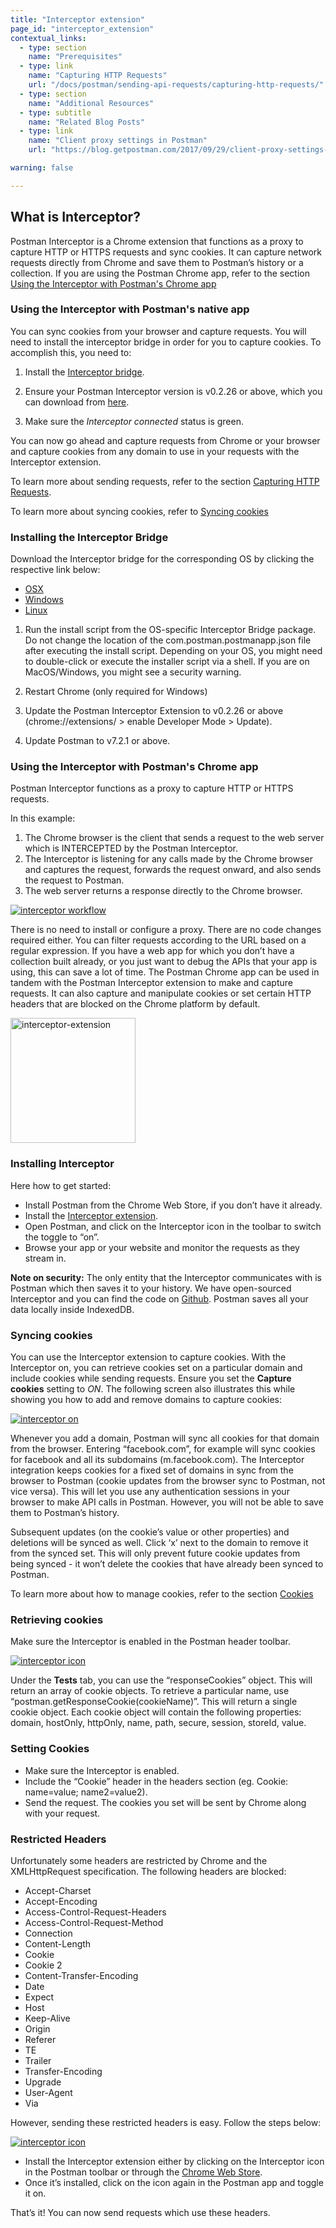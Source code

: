 ```yaml
---
title: "Interceptor extension"
page_id: "interceptor_extension"
contextual_links:
  - type: section
    name: "Prerequisites"
  - type: link
    name: "Capturing HTTP Requests"
    url: "/docs/postman/sending-api-requests/capturing-http-requests/"
  - type: section
    name: "Additional Resources"
  - type: subtitle
    name: "Related Blog Posts"
  - type: link
    name: "Client proxy settings in Postman"
    url: "https://blog.getpostman.com/2017/09/29/client-proxy-settings-in-postman/?_ga=2.233138392.754547870.1571851340-1454169035.1570491567"

warning: false

---
```


## What is Interceptor?

Postman Interceptor is a Chrome extension that functions as a proxy to capture HTTP or HTTPS requests and sync cookies. It can capture network requests directly from Chrome and save them to Postman’s history or a collection. If you are using the Postman Chrome app, refer to the section [Using the Interceptor with Postman's Chrome app](#using-the-interceptor-with-postman's-chrome-app)

### Using the Interceptor with Postman's native app

You can sync cookies from your browser and capture requests. You will need to install the interceptor bridge in order for you to capture cookies. To accomplish this, you need to:

1. Install the [Interceptor bridge](#installing-the-interceptor-bridge/).

1. Ensure your Postman Interceptor version is v0.2.26 or above, which you can download from [here](https://go.pstmn.io/interceptor-download).

1. Make sure the *Interceptor connected* status is green.

You can now go ahead and capture requests from Chrome or your browser and capture cookies from any domain to use in your requests with the Interceptor extension.

To learn more about sending requests, refer to the section [Capturing HTTP Requests](/docs/postman/sending-api-requests/capturing-http-requests/).

To learn more about syncing cookies, refer to [Syncing cookies](#syncing-cookies)

### Installing the Interceptor Bridge

Download the Interceptor bridge for the corresponding OS by clicking the respective link below:

* [OSX](https://go.pstmn.io/interceptor-bridge-macos)
* [Windows](https://go.pstmn.io/interceptor-bridge-windows)
* [Linux](https://go.pstmn.io/interceptor-bridge-linux)

1. Run the install script from the OS-specific Interceptor Bridge package. Do not change the location of the com.postman.postmanapp.json file after executing the install script. Depending on your OS, you might need to double-click or execute the installer script via a shell. If you are on MacOS/Windows, you might see a security warning.

1. Restart Chrome (only required for Windows)

1. Update the Postman Interceptor Extension to v0.2.26 or above (chrome://extensions/ > enable Developer Mode > Update).

1. Update Postman to v7.2.1 or above.

### Using the Interceptor with Postman's Chrome app

Postman Interceptor functions as a proxy to capture HTTP or HTTPS requests.  

In this example:

1. The Chrome browser is the client that sends a request to the web server which is INTERCEPTED by the Postman Interceptor.
1. The Interceptor is listening for any calls made by the Chrome browser and captures the request, forwards the request onward, and also sends the request to Postman.
1. The web server returns a response directly to the Chrome browser.

[![interceptor workflow](https://assets.postman.com/postman-docs/proxy.interceptor.png)](https://assets.postman.com/postman-docs/proxy.interceptor.png)

There is no need to install or configure a proxy. There are no code changes required either. You can filter requests according to the URL based on a regular expression. If you have a web app for which you don’t have a collection built already, or you just want to debug the APIs that your app is using, this can save a lot of time. The Postman Chrome app can be used in tandem with the Postman Interceptor extension to make and capture requests. It can also capture and manipulate cookies or set certain HTTP headers that are blocked on the Chrome platform by default.

<a href="https://assets.postman.com/postman-docs/proxy.interceptExt.png"><img width="200" alt="interceptor-extension" src="https://assets.postman.com/postman-docs/proxy.interceptExt.png"></a>

### Installing Interceptor

Here how to get started:

* Install Postman from the Chrome Web Store, if you don’t have it already.
* Install the [Interceptor extension](https://chrome.google.com/webstore/detail/postman-interceptor/aicmkgpgakddgnaphhhpliifpcfhicfo/support?hl=en).
* Open Postman, and click on the Interceptor icon in the toolbar to switch the toggle to “on”.
* Browse your app or your website and monitor the requests as they stream in.

**Note on security:** The only entity that the Interceptor communicates with is Postman which then saves it to your history. We have open-sourced Interceptor and you can find the code on [Github](https://github.com/a85/PostmanInterceptor). Postman saves all your data locally inside IndexedDB.

### Syncing cookies

 You can use the Interceptor extension to capture cookies. With the Interceptor on, you can retrieve cookies set on a particular domain and include cookies while sending requests. Ensure you set the **Capture cookies** setting to *ON*. The following screen also illustrates this while showing you how to add and remove domains to capture cookies:

[![interceptor on](https://assets.postman.com/postman-docs/Interceptor-1.gif)](https://assets.postman.com/postman-docs/Interceptor-1.gif)

Whenever you add a domain, Postman will sync all cookies for that domain from the browser. Entering “facebook.com”, for example will sync cookies for facebook and all its subdomains (m.facebook.com). The Interceptor integration keeps cookies for a fixed set of domains in sync from the browser to Postman (cookie updates from the browser sync to Postman, not vice versa). This will let you use any authentication sessions in your browser to make API calls in Postman. However, you will not be able to save them to Postman’s history.

Subsequent updates (on the cookie’s value or other properties) and deletions will be synced as well. Click ‘x’ next to the domain to remove it from the synced set. This will only prevent future cookie updates from being synced - it won’t delete the cookies that have already been synced to Postman.

To learn more about how to manage cookies, refer to the section [Cookies](/docs/postman/sending-api-requests/cookies/)

### Retrieving cookies

Make sure the Interceptor is enabled in the Postman header toolbar.

[![interceptor icon](https://assets.postman.com/postman-docs/WS-interceptor_cookies_1.png)](https://assets.postman.com/postman-docs/WS-interceptor_cookies_1.png)

Under the **Tests** tab, you can use the “responseCookies” object. This will return an array of cookie objects. To retrieve a particular name, use “postman.getResponseCookie(cookieName)”. This will return a single cookie object. Each cookie object will contain the following properties: domain, hostOnly, httpOnly, name, path, secure, session, storeId, value.

### Setting Cookies

* Make sure the Interceptor is enabled.
* Include the “Cookie” header in the headers section (eg. Cookie: name=value; name2=value2).
* Send the request. The cookies you set will be sent by Chrome along with your request.

### Restricted Headers

Unfortunately some headers are restricted by Chrome and the XMLHttpRequest specification. The following headers are blocked:

* Accept-Charset
* Accept-Encoding
* Access-Control-Request-Headers
* Access-Control-Request-Method
* Connection
* Content-Length
* Cookie
* Cookie 2
* Content-Transfer-Encoding
* Date
* Expect
* Host
* Keep-Alive
* Origin
* Referer
* TE
* Trailer
* Transfer-Encoding
* Upgrade
* User-Agent
* Via

However, sending these restricted headers is easy. Follow the steps below:

[![interceptor icon](https://assets.postman.com/postman-docs/WS-interceptor.png)](https://assets.postman.com/postman-docs/WS-interceptor.png)

* Install the Interceptor extension either by clicking on the Interceptor icon in the Postman toolbar or through the [Chrome Web Store](https://chrome.google.com/webstore/detail/postman-interceptor/aicmkgpgakddgnaphhhpliifpcfhicfo).
* Once it’s installed, click on the icon again in the Postman app and toggle it on.

That’s it! You can now send requests which use these headers.
